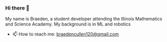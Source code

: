 ### Hi there 👋

My name is Braeden, a student developer attending the Illinois Mathematics and Science Academy.
My background is in ML and robotics

- 📫 How to reach me: braedencullen120@gmail.com     

<!--
**BraedenCu/BraedenCu** is a ✨ _special_ ✨ repository because its `README.md` (this file) appears on your GitHub profile.

Here are some ideas to get you started:

- 🔭 I’m currently working on ...
- 🌱 I’m currently learning ...
- 👯 I’m looking to collaborate on ...
- 🤔 I’m looking for help with ...
- 💬 Ask me about ...
- 📫 How to reach me: braedencullen120@gmail.com     
- 😄 Pronouns: ...
- ⚡ Fun fact: ...
-->
